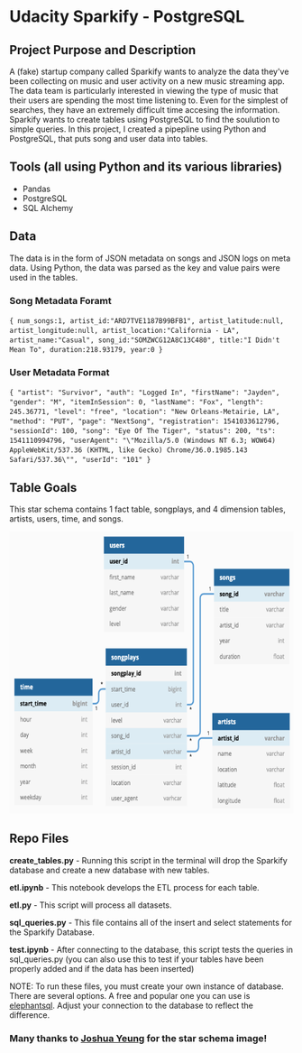 # Udacity Sparkify - PostgreSQL

## Project Purpose and Description

A (fake) startup company called Sparkify wants to analyze the data they've been collecting on music and user activity on a new music streaming app.  The data team is particularly interested in viewing the type of music that their users are spending the most time listening to.  Even for the simplest of searches, they have an extremely difficult time accesing the information.  Sparkify wants to create tables using PostgreSQL to find the soulution to simple queries.  In this project, I created a pipepline using Python and PostgreSQL, that puts song and user data into tables.  

## Tools (all using Python and its various libraries)
   - Pandas
   - PostgreSQL
   - SQL Alchemy
   
## Data

The data is in the form of JSON metadata on songs and JSON logs on meta data.  Using Python, the data was parsed as the key and value pairs were used in the tables.  

### Song Metadata Foramt

   `{
      num_songs:1,
      artist_id:"ARD7TVE1187B99BFB1",
      artist_latitude:null,
      artist_longitude:null,
      artist_location:"California - LA",
      artist_name:"Casual",
      song_id:"SOMZWCG12A8C13C480",
      title:"I Didn't Mean To",
      duration:218.93179,
      year:0
   }`

### User Metadata Format

`{
  "artist": "Survivor",
  "auth": "Logged In",
  "firstName": "Jayden",
  "gender": "M",
  "itemInSession": 0,
  "lastName": "Fox",
  "length": 245.36771,
  "level": "free",
  "location": "New Orleans-Metairie, LA",
  "method": "PUT",
  "page": "NextSong",
  "registration": 1541033612796,
  "sessionId": 100,
  "song": "Eye Of The Tiger",
  "status": 200,
  "ts": 1541110994796,
  "userAgent": "\"Mozilla/5.0 (Windows NT 6.3; WOW64) AppleWebKit/537.36 (KHTML, like Gecko) Chrome/36.0.1985.143 Safari/537.36\"",
  "userId": "101"
}`

## Table Goals
 
 This star schema contains 1 fact table, songplays, and 4 dimension tables, artists, users, time, and songs. 
 
 <p align="center">
<img src="data/ft.png" width="700" height="500">
</p>

## Repo Files

**create_tables.py** - Running this script in the terminal will drop the Sparkify database and create a new database with new tables. 

**etl.ipynb** - This notebook develops the ETL process for each table. 

**etl.py** - This script will process all datasets.

**sql_queries.py** -  This file contains all of the insert and select statements for the Sparkify Database.  

**test.ipynb** - After connecting to the database, this script tests the queries in sql_queries.py (you can also use this to test if your tables have been properly added and if the data has been inserted)

NOTE:  To run these files, you must create your own instance of database. There are several options.  A free and popular one you can use is [elephantsql](https://customer.elephantsql.com/instance/create).  Adjust your connection to the database to reflect the difference.  

 
### Many thanks to [Joshua Yeung](https://towardsdatascience.com/data-modeling-for-a-music-streaming-app-db46a4595e4e) for the star schema image!
